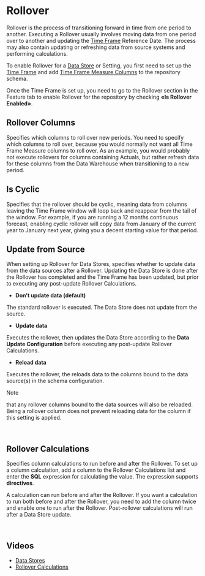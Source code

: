 
# Rollover

Rollover is the process of transitioning forward in time from one period to another. Executing a Rollover usually involves moving data from one period over to another and updating the [Time Frame](timeframe.md) Reference Date. The process may also contain updating or refreshing data from source systems and performing calculations.

To enable Rollover for a [Data Store](../datastores.md) or Setting, you first need to set up the [Time Frame](timeframe.md) and add [Time Frame Measure Columns](timeframemeasurecolumns.md) to the repository schema.

Once the Time Frame is set up, you need to go to the Rollover section in the Feature tab to enable Rollover for the repository by checking **«Is Rollover Enabled»**.
<br/>


## Rollover Columns

Specifies which columns to roll over new periods. You need to specify which columns to roll over, because you would normally not want all Time Frame Measure columns to roll over. As an example, you would probably not execute rollovers for columns containing Actuals, but rather refresh data for these columns from the Data Warehouse when transitioning to a new period.
<br/>

## Is Cyclic

Specifies that the rollover should be cyclic, meaning data from columns leaving the Time Frame window will loop back and reappear from the tail of the window. For example, if you are running a 12 months continuous forecast, enabling cyclic rollover will copy data from January of the current year to January next year, giving you a decent starting value for that period.
<br/>

## Update from Source

When setting up Rollover for Data Stores, specifies whether to update data from the data sources after a Rollover. Updating the Data Store is done after the Rollover has completed and the Time Frame has been updated, but prior to executing any post-update Rollover Calculations.
*	**Don’t update data (default)**

 The standard rollover is executed. The Data Store does not update from the source.

*	**Update data**

 Executes the rollover, then updates the Data Store according to the **Data Update Configuration** before executing any post-update Rollover Calculations.

*	**Reload data**

 Executes the rollover, the reloads data to the columns bound to the data source(s) in the schema configuration. 
 
> [!NOTE]
> that any rollover columns bound to the data sources will also be reloaded. Being a rollover column does not prevent reloading data for the column if this setting is applied.
<br/>

## Rollover Calculations

Specifies column calculations to run before and after the Rollover.
To set up a column calculation, add a column to the Rollover Calculations list and enter the **SQL** expression for calculating the value. The expression supports **directives**. 

A calculation can run before and after the Rollover. If you want a calculation to run both before and after the Rollover, you need to add the column twice and enable one to run after the Rollover. Post-rollover calculations will run after a Data Store update.

<br/>

## Videos
* [Data Stores](../../videos/datastores.md)
* [Rollover Calculations](https://profitbasedocs.blob.core.windows.net/videos/DS%20-%20Rollover%20Calculations.mp4)